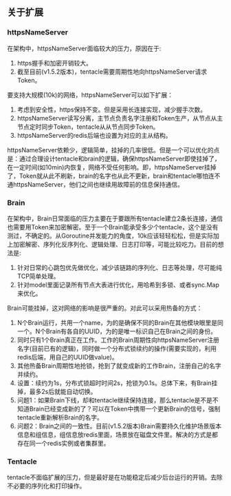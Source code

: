 ## 关于扩展
### httpsNameServer
在架构中，httpsNameServer面临较大的压力，原因在于:
1. https握手和加密开销较大。
2. 截至目前(v1.5.2版本)，tentacle需要周期性地向httpsNameServer请求Token。

要支持大规模(10k)的网络，httpsNameServer可以如下扩展：
1. 考虑到安全性，https保持不变。但是采用长连接实现，减少握手次数。
2. httpsNameServer读写分离，主节点负责名字注册和Token生产，从节点从主节点定时同步Token，tentacle从从节点同步Token。
3. httpsNameServer的redis后端也设置为对应的主从结构。

httpsNameServer依赖少，逻辑简单，挂掉的几率很低。但是一个可以优化的点是：通过合理设计tentacle和brain的逻辑，确保httpsNameServer即使挂掉了，在一定时间(如10min)内恢复，网络不受任何影响。即，httpsNameServer挂掉了，Token就从此不刷新，brain的名字也从此不更新，brain和tentacle哪怕连不通httpsNameServer，他们之间也继续用故障前的信息保持通信。

### Brain
在架构中，Brain日常面临的压力主要在于要跟所有tentacle建立2条长连接，通信也需要用Token来加密解密。至于一个Brain能承受多少个tentacle，这个是没有测过，不确定的。从Goroutine并发能力的角度，10k应该轻轻松松，但是实际加上加密解密、序列化反序列化、逻辑处理、日志打印等，可能比较吃力。目前的想法是:
1. 针对日常的心跳包优先做优化，减少该链路的序列化、日志等处理，尽可能纯TCP简单处理。
2. 针对model里面记录所有节点大表进行优化，用哈希到多锁、或者sync.Map来优化。

Brain可能挂掉，这对网络的影响是很严重的。对此可以采用热备的方式：
1. N个Brain运行，共用一个name，为的是确保不同的Brain在其他模块眼里是同一个。N个Brain有各自的UUID，为的是唯一标识自己在Brain之间的身份。
2. 同时只有1个Brain真正在工作。工作的Brain周期性向httpsNameServer注册名字(目前已有的逻辑)，同时做一个分布式锁续约的操作(需要实现的，利用redis后端，用自己的UUID做value)。
3. 其他热备Brain周期性地抢锁，抢到了就变成新的工作Brain，注册自己的名字并续约。
4. 设置：续约为1s，分布式锁超时时间2s，抢锁为0.1s。总体下来，有Brain挂掉，最多2s后就能自动切换。
5. 问题1：如果Brain下线，却和tentacle继续保持连接，那么tentacle是不是不知道Brain已经变成新的了？可以在Token中携带一个更新Brain的信号，强制tentacle重新解析Brain的名字。
6. 问题2：Brain之间的一致性。目前(v1.5.2版本)Brain需要持久化维护场景版本信息和组信息，组信息放redis里面，场景放在磁盘文件里。解决的方式是都存在同一个redis实例或者集群里。

### Tentacle
tentacle不面临扩展的压力，但是最好是在功能稳定后减少后台运行的开销。去除不必要的序列化和打印操作。

